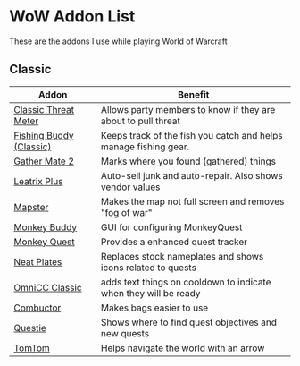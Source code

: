 # WoW Addon List

These are the addons I use while playing World of Warcraft

## Classic

| Addon                                          | Benefit                                                          |
| ---------------------------------------------- | ---------------------------------------------------------------- |
| [Classic Threat Meter][ClassicThreatMeter]     | Allows party members to know if they are about to pull threat    |
| [Fishing Buddy (Classic)][FishingBuddyClassic] | Keeps track of the fish you catch and helps manage fishing gear. |
| [Gather Mate 2][GatherMate2]                   | Marks where you found (gathered) things                          |
| [Leatrix Plus][Leatrix_Plus]                   | Auto-sell junk and auto-repair. Also shows vendor values         |
| [Mapster][Mapster]                             | Makes the map not full screen and removes "fog of war"           |
| [Monkey Buddy][MonkeyBuddy]                    | GUI for configuring MonkeyQuest                                  |
| [Monkey Quest][MonkeyQuest]                    | Provides a enhanced quest tracker                                |
| [Neat Plates][NeatPlates]                      | Replaces stock nameplates and shows icons related to quests      |
| [OmniCC Classic][OmniCCClassic]                | adds text things on cooldown to indicate when they will be ready |
| [Combuctor][Combuctor]                         | Makes bags easier to use                                         |
| [Questie][Questie]                             | Shows where to find quest objectives and new quests              |
| [TomTom][TomTom]                               | Helps navigate the world with an arrow                           |

[ClassicThreatMeter]: https://www.curseforge.com/wow/addons/classicthreatmeter/files
[Combuctor]: https://www.curseforge.com/wow/addons/combuctor/files
[FishingBuddyClassic]: https://www.curseforge.com/wow/addons/fishing-buddy-classic/files
[GatherMate2]: https://www.curseforge.com/wow/addons/gathermate2/files
[Leatrix_Plus]: https://www.curseforge.com/wow/addons/leatrix-plus-classic/files
[Mapster]: https://www.curseforge.com/wow/addons/mapster/files
[MonkeyBuddy]: https://www.curseforge.com/wow/addons/monkey-buddy/files
[MonkeyQuest]: https://www.curseforge.com/wow/addons/monkey-quest/files
[NeatPlates]: https://www.curseforge.com/wow/addons/neatplates/files
[OmniCCClassic]: https://www.wowinterface.com/downloads/info24989-OmniCCClassic.html#info
[Questie]: https://www.curseforge.com/wow/addons/questie/files
[TomTom]: https://www.curseforge.com/wow/addons/tomtom/files
